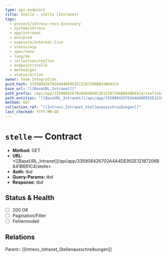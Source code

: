 ```yaml
---
type: api-endpoint
title: Stelle — stelle (Intranet)
tags:
  - project/intrexx-rest-discovery
  - system/intrexx
  - app/intranet
  - env/prod
  - exposure/internal-live
  - status/wip
  - spec/none
  - lang/de
  - collection/stellen
  - endpoint/stelle
  - method/get
  - status/active
owner: Team Integration
guid_hash: 335908426702A4A4DE952E12187206B841B691C4
base_url: "[[BaseURL_Intranet]]"
path_prefix: /api/app/335908426702A4A4DE952E12187206B841B691C4/stelle$4
path_entities: "[[BaseURL_Intranet]]/api/app/335908426702A4A4DE952E12187206B841B691C4/stelle"
method: GET
collection_ref: "[[Intrexx_Intranet_Stellenausschreibungen]]"
last_checked: YYYY-MM-DD
---
```


# `stelle` — Contract
- **Method:** GET  
- **URL:** <[[BaseURL_Intranet]]/api/app/335908426702A4A4DE952E12187206B841B691C4/stelle>  
- **Auth:** _tbd_  
- **Query-Params:** _tbd_  
- **Response:** _tbd_

## Status & Health
- [ ] 200 OK
- [ ] Pagination/Filter
- [ ] Fehlermodell

## Relations
Parent:: [[Intrexx_Intranet_Stellenausschreibungen]]
